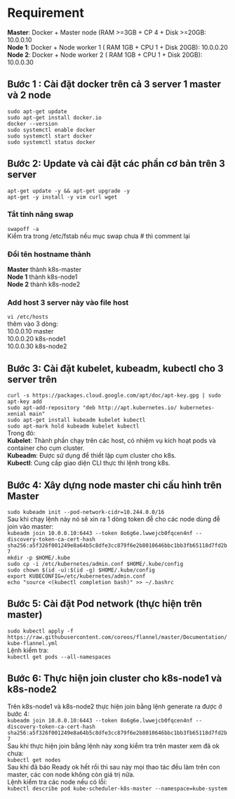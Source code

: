 # Requirement
**Master**: Docker + Master node (RAM >=3GB + CP 4 + Disk >=20GB: 10.0.0.10  
**Node 1**: Docker + Node worker 1 ( RAM 1GB + CPU 1 + Disk 20GB): 10.0.0.20  
**Node 2**: Docker + Node worker 2 ( RAM 1GB + CPU 1 + Disk 20GB): 10.0.0.30  
## Bước 1 : Cài đặt docker trên cả 3 server 1 master và 2 node
`sudo apt-get update`  
`sudo apt-get install docker.io`  
`docker --version`  
`sudo systemctl enable docker`  
`sudo systemctl start docker`  
`sudo systemctl status docker`  
## Bước 2: Update và cài đặt các phần cơ bản trên 3 server
`apt-get update -y && apt-get upgrade -y`  
`apt-get -y install -y vim curl wget`  
### Tắt tính năng swap
`swapoff -a`  
Kiểm tra trong /etc/fstab nếu mục swap chưa # thì comment lại  
### Đổi tên hostname thành  
**Master** thành k8s-master  
**Node 1** thành k8s-node1  
**Node 2** thành k8s-node2  
### Add host 3 server này vào file host
`vi /etc/hosts`  
thêm vào 3 dòng:  
10.0.0.10 master  
10.0.0.20 k8s-node1  
10.0.0.30 k8s-node2  
## Bước 3: Cài đặt kubelet, kubeadm, kubectl cho 3 server trên
`curl -s https://packages.cloud.google.com/apt/doc/apt-key.gpg | sudo apt-key add`  
`sudo apt-add-repository "deb http://apt.kubernetes.io/ kubernetes-xenial main"`  
`sudo apt-get install kubeadm kubelet kubectl`  
`sudo apt-mark hold kubeadm kubelet kubectl`  
Trong đó:  
**Kubelet**: Thành phần chạy trên các host, có nhiệm vụ kích hoạt pods và container cho cụm cluster.  
**Kubeadm**: Được sử dụng để thiết lập cụm cluster cho k8s.  
**Kubectl**: Cung cấp giao diện CLI thực thi lệnh trong k8s.  
## Bước 4: Xây dựng node master chỉ cấu hình trên Master
`sudo kubeadm init --pod-network-cidr=10.244.0.0/16`  
Sau khi chạy lệnh này nó sẽ xin ra 1 dòng token đễ cho các node dùng đễ join vào master:  
`kubeadm join 10.0.0.10:6443 --token 8o6g6e.lwwejcb0fqcen4nf --discovery-token-ca-cert-hash sha256:a5f326f001249e8a64b5c8dfe3cc879f6e2b8010646bbc1bb3fb65118d7fd2b7`  
`mkdir -p $HOME/.kube`  
`sudo cp -i /etc/kubernetes/admin.conf $HOME/.kube/config`  
`sudo chown $(id -u):$(id -g) $HOME/.kube/config`  
`export KUBECONFIG=/etc/kubernetes/admin.conf`  
`echo "source <(kubectl completion bash)" >> ~/.bashrc`  
## Bước 5: Cài đặt Pod network (thực hiện trên master)
`sudo kubectl apply -f https://raw.githubusercontent.com/coreos/flannel/master/Documentation/kube-flannel.yml`  
Lệnh kiểm tra:  
`kubectl get pods --all-namespaces`  
## Bước 6: Thực hiện join cluster cho k8s-node1 và k8s-node2
Trên k8s-node1 và k8s-node2 thực hiện join bằng lệnh generate ra được ở bước 4:  
`kubeadm join 10.0.0.10:6443 --token 8o6g6e.lwwejcb0fqcen4nf --discovery-token-ca-cert-hash sha256:a5f326f001249e8a64b5c8dfe3cc879f6e2b8010646bbc1bb3fb65118d7fd2b7`    
Sau khi thực hiện join bằng lệnh này xong kiểm tra trên master xem đã ok chưa:  
`kubectl get nodes`  
Sau khi đã báo Ready ok hết rồi thì sau này mọi thao tác đều làm trên con master, các con node không còn giá trị nữa.  
Lệnh kiểm tra các node nếu có lỗi:  
`kubectl describe pod kube-scheduler-k8s-master --namespace=kube-system`  







